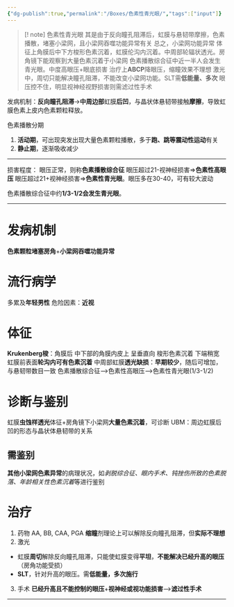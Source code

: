 ```yaml
---
{"dg-publish":true,"permalink":"/Boxes/色素性青光眼/","tags":["input"]}
---
```



> [! note] 色素性青光眼
> 其是由于反向瞳孔阻滞后，虹膜与悬韧带摩擦，色素播散，堵塞小梁网，且小梁网吞噬功能异常有关
> 总之，小梁网功能异常
> 体征上角膜后中下方梭形色素沉着，虹膜伦沟内沉着。中周部轮辐状透光。房角镜下能观察到大量色素沉着于小梁网
> 色素播散综合征中近一半人会发生青光眼。中度高眼压+眼底损害
> 治疗上**ABCP**降眼压，缩瞳效果不理想
> 激光中，周切只能解决瞳孔阻滞，不能改变小梁网功能。SLT需**低能量、多次**
> 眼压控不住，明显视神经视野损害则需滤过性手术
> 


<div class="transclusion internal-embed is-loaded"><div class="markdown-embed">




发病机制：**反向瞳孔阻滞**->**中周边部**虹膜**后凹**，与晶状体悬韧带接触**摩擦**，导致虹膜色素上皮内色素颗粒释放。

色素播散分期
1. **活动期**，可出现突发出现大量色素颗粒播散，多于**跑、跳等震动性运动**有关
2. **静止期**，逐渐吸收减少
---
损害程度：
眼压正常，则称**色素播散综合征**
眼压超过21-视神经损害=>**色素性高眼压**
眼压超过21+视神经损害=>**色素性青光眼**。眼压多在30-40，可有较大波动

色素播散综合征中约**1/3-1/2会发生青光眼**。

---


</div></div>


# 发病机制
**色素颗粒堵塞房角**+**小梁网吞噬功能异常**

# 流行病学
多累及**年轻男性**
危险因素：**近视**

# 体征
**Krukenberg梭**：角膜后  中下部的角膜内皮上   呈垂直向  梭形色素沉着  下端稍宽
虹膜前表面**轮沟内可有色素沉着**
中周部虹膜**透光缺损**：**早期较少**，随后可增加，与悬韧带数目一致
色素播散综合征-->色素性高眼压-->色素性青光眼(1/3-1/2)

# 诊断与鉴别
虹膜**虫蚀样透光**体征+房角镜下小梁网**大量色素沉着**，可诊断
UBM：周边虹膜后凹的形态与晶状体悬韧带的关系

## 需鉴别
**其他小梁网色素异常**的病理状况，如*剥脱综合征、眼内手术、钝挫伤所致的色素脱落、年龄相关性色素沉着*等进行鉴别

# 治疗
1. 药物
AA, BB, CAA, PGA
**缩瞳**剂理论上可以解除反向瞳孔阻滞，但**实际不理想**
2. 激光
* 虹膜**周切**解除反向瞳孔阻滞，只能使虹膜变得**平坦**，**不能解决已经升高的眼压**（房角功能受损）
* **SLT**，针对升高的眼压。需**低能量，多次施行**
3. 手术
**已经升高且不能控制的眼压**+**视神经或视功能损害**-->**滤过性手术**
****